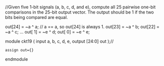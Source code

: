 //Given five 1-bit signals (a, b, c, d, and e), compute all 25 pairwise one-bit comparisons in the 25-bit output vector. The output should be 1 if the two bits being compared are equal.

out[24] = ~a ^ a;   // a == a, so out[24] is always 1.
out[23] = ~a ^ b;
out[22] = ~a ^ c;
...
out[ 1] = ~e ^ d;
out[ 0] = ~e ^ e;


module ckt19 (
    input a, b, c, d, e,
    output [24:0] out );//

    assign out={}

endmodule